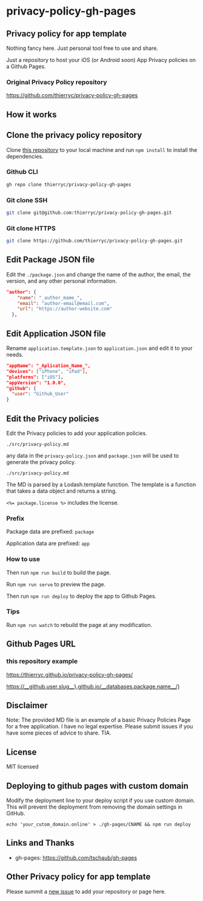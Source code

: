 # privacy-policy-gh-pages

## Privacy policy for app template

Nothing fancy here. Just personal tool free to use and share.

Just a repository to host your iOS (or Android soon) App Privacy policies on a Github Pages.

### Original Privacy Policy repository

https://github.com/thierryc/privacy-policy-gh-pages

## How it works

## Clone the privacy policy repository

Clone [this repository](https://github.com/thierryc/privacy-policy-gh-pages) to your local machine and run `npm install` to install the dependencies.

### Github CLI

```bash
gh repo clone thierryc/privacy-policy-gh-pages
```

### Git clone SSH

```bash
git clone git@github.com:thierryc/privacy-policy-gh-pages.git
```

### Git clone HTTPS

```bash
git clone https://github.com/thierryc/privacy-policy-gh-pages.git
```

## Edit Package JSON file

Edit the `./package.json` and change the name of the author, the email, the version, and any other personal information.

```json
"author": {
    "name": "_author_mame_",
    "email": "author-email@email.com",
    "url": "https://author-website.com"
  },
```

## Edit Application JSON file

Rename `application.template.json` to `application.json` and edit it to your needs.

```json
"appName": "_Aplication_Name_",
"devices": ["iPhone", "iPad"],
"platforms": ["iOS"],
"appVersion": "1.0.0",
"github": {
  "user": "Github_User"
}

```

## Edit the Privacy policies

Edit the Privacy policies to add your application policies.

`./src/privacy-policy.md`

any data in the `privacy-policy.json` and `package.json` will be used to generate the privacy policy.

`./src/privacy-policy.md`

The MD is parsed by a Lodash.template function. The template is a function that takes a data object and returns a string.

`<%= package.license %>` includes the license.

### Prefix

Package data are prefixed: `package`

Application data are prefixed: `app`

### How to use

Then run `npm run build` to build the page.

Run `npm run serve` to preview the page.

Then run `npm run deploy` to deploy the app to Github Pages.

### Tips

Run `npm run watch` to rebuild the page at any modification.

## Github Pages URL

### this repository example

https://thierryc.github.io/privacy-policy-gh-pages/

https://__github.user.slug__}.github.io/__databases.package.name__/}

## Disclaimer

Note: The provided MD file is an example of a basic Privacy Policies Page for a free application. I have no legal expertise.
Please submit issues if you have some pieces of advice to share. TIA.

## License

MIT licensed

## Deploying to github pages with custom domain

Modify the deployment line to your deploy script if you use custom domain. This will prevent the deployment from removing the domain settings in GitHub.

`echo 'your_cutom_domain.online' > ./gh-pages/CNAME && npm run deploy`

## Links and Thanks

- gh-pages: https://github.com/tschaub/gh-pages

## Other Privacy policy for app template

Please summit a [new issue](https://github.com/thierryc/privacy-policy-gh-pages/issues/new/choose) to add your repository or page here.